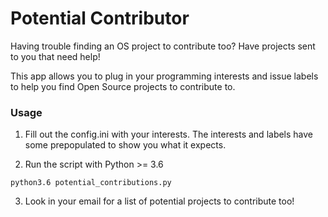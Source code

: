 # Potential Contributor

Having trouble finding an OS project to contribute too? Have projects sent to you that need help!

This app allows you to plug in your programming interests and issue labels to help you find Open Source projects to contribute to. 

### Usage

1. Fill out the config.ini with your interests. The interests and labels have some prepopulated to show you what it expects.

2. Run the script with Python >= 3.6

```
python3.6 potential_contributions.py
```

3. Look in your email for a list of potential projects to contribute too!         
